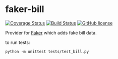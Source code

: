 # faker-bill

[![Coverage Status](https://coveralls.io/repos/github/abtinmo/faker_bill/badge.svg?branch=master)](https://coveralls.io/github/abtinmo/faker_bill?branch=master)
[![Build Status](https://travis-ci.org/joke2k/faker.svg?branch=master)](https://travis-ci.org/joke2k/faker)
[![GitHub license](https://img.shields.io/github/license/abtinmo/faker_bill)](https://github.com/abtinmo/faker_bill/blob/master/LICENSE)

Provider for [Faker](https://faker.readthedocs.io/) which adds fake bill data.

to run tests:

    python -m unittest tests/test_bill.py
